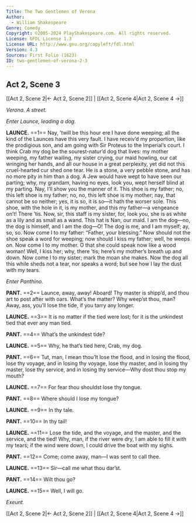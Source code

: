 ```yaml
---
Title: The Two Gentlemen of Verona
Author: 
  - William Shakespeare
Genre: Comedy
Copyright: ©2005-2024 PlayShakespeare.com. All rights reserved.
License: GFDL License 1.3
License URL: http://www.gnu.org/copyleft/fdl.html
Version: 4.3
Sources: First Folio (1623)
ID: two-gentlemen-of-verona-2-3
---
```


## Act 2, Scene 3
[[Act 2, Scene 2|← Act 2, Scene 2]] | [[Act 2, Scene 4|Act 2, Scene 4 →]]

*Verona. A street.*

*Enter Launce, leading a dog.*

**LAUNCE.**
==1== Nay, ’twill be this hour ere I have done weeping; all the kind of the Launces have this very fault. I have receiv’d my proportion, like the prodigious son, and am going with Sir Proteus to the Imperial’s court. I think Crab my dog be the sourest-natur’d dog that lives: my mother weeping, my father wailing, my sister crying, our maid howling, our cat wringing her hands, and all our house in a great perplexity, yet did not this cruel-hearted cur shed one tear. He is a stone, a very pebble stone, and has no more pity in him than a dog. A Jew would have wept to have seen our parting; why, my grandam, having no eyes, look you, wept herself blind at my parting. Nay, I’ll show you the manner of it. This shoe is my father; no, this left shoe is my father; no, no, this left shoe is my mother; nay, that cannot be so neither; yes, it is so, it is so—it hath the worser sole. This shoe, with the hole in it, is my mother, and this my father—a vengeance on’t! There ’tis. Now, sir, this staff is my sister, for, look you, she is as white as a lily and as small as a wand. This hat is Nan, our maid. I am the dog—no, the dog is himself, and I am the dog—O! The dog is me, and I am myself; ay, so, so. Now come I to my father: “Father, your blessing.” Now should not the shoe speak a word for weeping; now should I kiss my father; well, he weeps on. Now come I to my mother. O that she could speak now like a wood woman! Well, I kiss her; why, there ’tis; here’s my mother’s breath up and down. Now come I to my sister; mark the moan she makes. Now the dog all this while sheds not a tear, nor speaks a word; but see how I lay the dust with my tears.

*Enter Panthino.*

**PANT.**
==2== Launce, away, away! Aboard! Thy master is shipp’d, and thou art to post after with oars. What’s the matter? Why weep’st thou, man? Away, ass, you’ll lose the tide, if you tarry any longer.

**LAUNCE.**
==3== It is no matter if the tied were lost; for it is the unkindest tied that ever any man tied.

**PANT.**
==4== What’s the unkindest tide?

**LAUNCE.**
==5== Why, he that’s tied here, Crab, my dog.

**PANT.**
==6== Tut, man, I mean thou’lt lose the flood, and in losing the flood, lose thy voyage, and in losing thy voyage, lose thy master, and in losing thy master, lose thy service, and in losing thy service—Why dost thou stop my mouth?

**LAUNCE.**
==7== For fear thou shouldst lose thy tongue.

**PANT.**
==8== Where should I lose my tongue?

**LAUNCE.**
==9== In thy tale.

**PANT.**
==10== In thy tail!

**LAUNCE.**
==11== Lose the tide, and the voyage, and the master, and the service, and the tied! Why, man, if the river were dry, I am able to fill it with my tears; if the wind were down, I could drive the boat with my sighs.

**PANT.**
==12== Come; come away, man—I was sent to call thee.

**LAUNCE.**
==13== Sir—call me what thou dar’st.

**PANT.**
==14== Wilt thou go?

**LAUNCE.**
==15== Well, I will go.

*Exeunt.*

[[Act 2, Scene 2|← Act 2, Scene 2]] | [[Act 2, Scene 4|Act 2, Scene 4 →]]